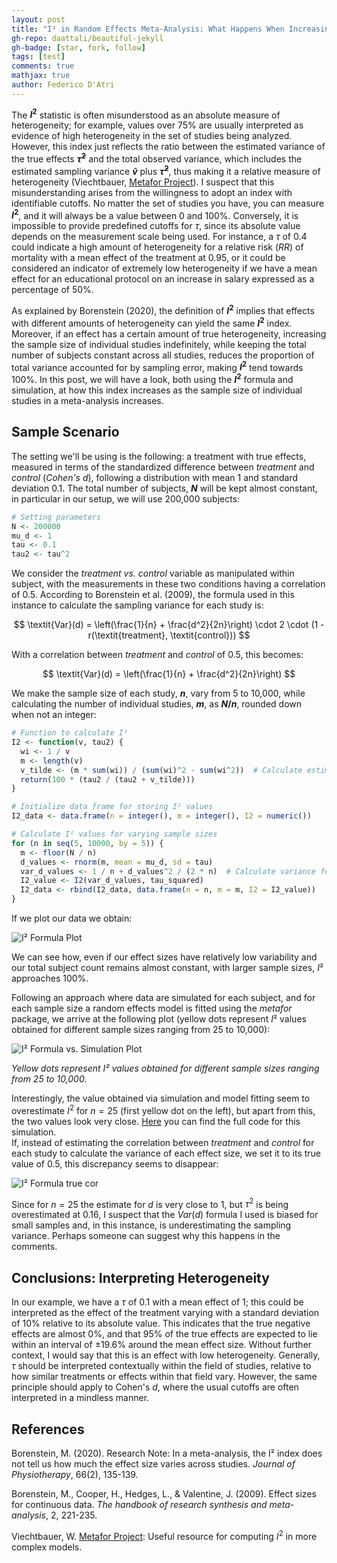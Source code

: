 ```yaml
---
layout: post
title: "I² in Random Effects Meta-Analysis: What Happens When Increasing the Sample Size?"
gh-repo: daattali/beautiful-jekyll
gh-badge: [star, fork, follow]
tags: [test]
comments: true
mathjax: true
author: Federico D'Atri
---
```


The **$I^2$** statistic is often misunderstood as an absolute measure of heterogeneity; for example, values over 75% are usually interpreted as evidence of high heterogeneity in the set of studies being analyzed. However, this index just reflects the ratio between the estimated variance of the true effects **$\tilde{\tau}^2$** and the total observed variance, which includes the estimated sampling variance **$\tilde{v}$** plus **$\tilde{\tau}^2$**, thus making it a relative measure of heterogeneity (Viechtbauer, [Metafor Project](https://metafor-project.org/doku.php/tips:i2_multilevel_multivariate)). I suspect that this misunderstanding arises from the willingness to adopt an index with identifiable cutoffs. No matter the set of studies you have, you can measure **$I^2$**, and it will always be a value between 0 and 100%. Conversely, it is impossible to provide predefined cutoffs for $\tau$, since its absolute value depends on the measurement scale being used. For instance, a $\tau$ of 0.4 could indicate a high amount of heterogeneity for a relative risk $(RR)$ of mortality with a mean effect of the treatment at $0.95$, or it could be considered an indicator of extremely low heterogeneity if we have a mean effect for an educational protocol on an increase in salary expressed as a percentage of 50%.

As explained by Borenstein (2020), the definition of **$I^2$** implies that effects with different amounts of heterogeneity can yield the same **$I^2$** index. Moreover, if an effect has a certain amount of true heterogeneity, increasing the sample size of individual studies indefinitely, while keeping the total number of subjects constant across all studies, reduces the proportion of total variance accounted for by sampling error, making **$I^2$** tend towards 100%. In this post, we will have a look, both using the **$I^2$** formula and simulation, at how this index increases as the sample size of individual studies in a meta-analysis increases.



## Sample Scenario
The setting we'll be using is the following: a treatment with true effects, measured in terms of the standardized difference between *treatment* and *control* (*Cohen's d*), following a distribution with mean  $1$ and  standard deviation $0.1$. The total number of subjects, **$N$** will be kept almost constant, in particular in our setup, we will use 200,000 subjects:  
```r
# Setting parameters
N <- 200000
mu_d <- 1
tau <- 0.1
tau2 <- tau^2
```
We consider the *treatment vs. control* variable as manipulated within subject, with the measurements in these two conditions having a correlation of 0.5. According to Borenstein et al. (2009), the formula used in this instance to calculate the sampling variance for each study is:

$$
\textit{Var}(d) = \left(\frac{1}{n} + \frac{d^2}{2n}\right) \cdot 2 \cdot (1 - r(\textit{treatment}, \textit{control}))
$$

With a correlation between *treatment* and *control* of $0.5$, this becomes:

$$
\textit{Var}(d) = \left(\frac{1}{n} + \frac{d^2}{2n}\right)
$$

We make the sample size of each study, **$n$**, vary from 5 to 10,000, while calculating the number of individual studies, **$m$**, as **$N / n$**, rounded down when not an integer:

```r
# Function to calculate I² 
I2 <- function(v, tau2) {
  wi <- 1 / v
  m <- length(v)  
  v_tilde <- (m * sum(wi)) / (sum(wi)^2 - sum(wi^2))  # Calculate estimated sampling variance
  return(100 * (tau2 / (tau2 + v_tilde)))  
}

# Initialize data frame for storing I² values
I2_data <- data.frame(n = integer(), m = integer(), I2 = numeric())

# Calculate I² values for varying sample sizes
for (n in seq(5, 10000, by = 5)) {
  m <- floor(N / n)  
  d_values <- rnorm(m, mean = mu_d, sd = tau)  
  var_d_values <- 1 / n + d_values^2 / (2 * n)  # Calculate variance for each study
  I2_value <- I2(var_d_values, tau_squared)  
  I2_data <- rbind(I2_data, data.frame(n = n, m = m, I2 = I2_value)) 
}
```
If we plot our data we obtain:  

![I² Formula Plot](https://github.com/fdatri/I2-and-sample-size/blob/main/I2%20formula%20plot.png?raw=true)


We can see how, even if our effect sizes have relatively low variability and our total subject count remains almost constant, with larger sample sizes, $I²$ approaches 100%. 

Following an approach where data are simulated for each subject, and for each sample size a random effects model is fitted using the *metafor* package, we arrive at the following plot (yellow dots represent $I²$ values obtained for different sample sizes ranging from 25 to 10,000):

![I² Formula vs. Simulation Plot](https://github.com/fdatri/I2-and-sample-size/blob/main/I2%20formula%20vs.%20simulation%20plot.png)  

*Yellow dots represent I² values obtained for different sample sizes ranging from 25 to 10,000.*


Interestingly, the value obtained via simulation and model fitting seem to overestimate $I^2$ for $n = 25$ (first yellow dot on the left), but apart from this, the two values look very close. [Here](https://github.com/fdatri/I2-and-sample-size/blob/main/simulation_I_squared.R) you can find the full code for this simulation.  
If, instead of estimating the correlation between *treatment* and *control* for each study to calculate the variance of each effect size, we set it to its true value of 0.5, this discrepancy seems to disappear:

![I² Formula true cor](https://github.com/fdatri/I2-and-sample-size/blob/main/I2%20true%20cor.png)  

Since for $n = 25$ the estimate for $d$ is very close to $1$, but $\tau^2$ is being overestimated at $0.16$, I suspect that the $\textit{Var}(d)$ formula I used is biased for small samples and, in this instance, is underestimating the sampling variance. Perhaps someone can suggest why this happens in the comments.


## Conclusions: Interpreting Heterogeneity

In our example, we have a $\tau$ of 0.1 with a mean effect of 1; this could be interpreted as the effect of the treatment varying with a standard deviation of 10% relative to its absolute value. This indicates that the true negative effects are almost 0%, and that 95% of the true effects are expected to lie within an interval of ±19.6% around the mean effect size. Without further context, I would say that this is an effect with low heterogeneity. Generally, $\tau$ should be interpreted contextually within the field of studies, relative to how similar treatments or effects within that field vary. However, the same principle should apply to Cohen's *d*, where the usual cutoffs are often interpreted in a mindless manner.



## References
Borenstein, M. (2020). Research Note: In a meta-analysis, the I² index does not tell us how much the effect size varies across studies. *Journal of Physiotherapy*, 66(2), 135-139.

Borenstein, M., Cooper, H., Hedges, L., & Valentine, J. (2009). Effect sizes for continuous data. *The handbook of research synthesis and meta-analysis*, 2, 221-235.

Viechtbauer, W. [Metafor Project](https://metafor-project.org/doku.php/tips:i2_multilevel_multivariate): Useful resource for computing $I^2$ in more complex models.



